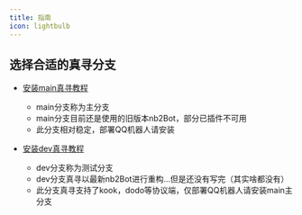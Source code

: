 ```yaml
---
title: 指南
icon: lightbulb
---
```


## 选择合适的真寻分支

- [安装main真寻教程](main/)
  - main分支称为主分支
  - main分支目前还是使用的旧版本nb2Bot，部分已插件不可用
  - 此分支相对稳定，部署QQ机器人请安装
    
- [安装dev真寻教程](dev/)
  - dev分支称为测试分支
  - dev分支真寻以最新nb2Bot进行重构...但是还没有写完（其实啥都没有）
  - 此分支真寻支持了kook，dodo等协议端，仅部署QQ机器人请安装main主分支
